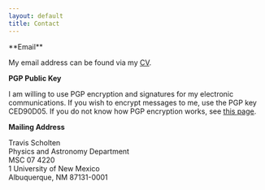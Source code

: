 ```yaml
---
layout: default
title: Contact
---
```

<section class="content">
**Email**

My email address can be found via my [CV](https://app.box.com/s/l4qr7cmiixjvflub2l6t).

**PGP Public Key**

I am willing to use PGP encryption and signatures for my electronic communications. If you wish to encrypt messages to me, use the PGP key CED90D05. If you do not know how PGP encryption works, see [this page](http://www.pgpi.org/doc/pgpintro/).

**Mailing Address**

Travis Scholten<br/>
Physics and Astronomy Department<br/>
MSC 07 4220<br/>
1 University of New Mexico<br/>
Albuquerque, NM 87131-0001<br/>
</section>
